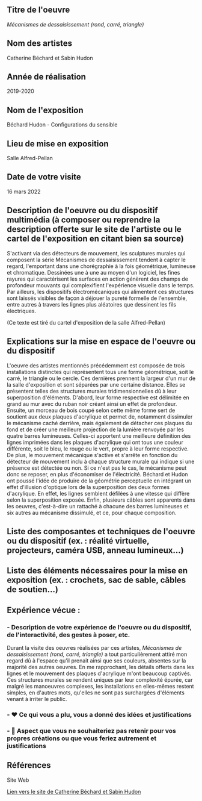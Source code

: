  ## Titre de l'oeuvre
 
 *Mécanismes de dessaisissement (rond, carré, triangle)*

 ## Nom des artistes
 
 Catherine Béchard et Sabin Hudon

 ## Année de réalisation
 
 2019-2020

 ## Nom de l'exposition

 Béchard Hudon - Configurations du sensible

 ## Lieu de mise en exposition
 
 Salle Alfred-Pellan

 ## Date de votre visite
 
 16 mars 2022

 ## Description de l'oeuvre ou du dispositif multimédia (à composer ou reprendre la description offerte sur le site de l'artiste ou le cartel de l'exposition en citant bien sa source)

S'activant via des détecteurs de mouvement, les sculptures murales qui composent la série Mécanismes de dessaisissement tendent à capter le regard, l'emportant dans une chorégraphie à la fois géométrique, lumineuse et chromatique. Dessinées une à une au moyen d'un logiciel, les fines rayures qui caractérisent les surfaces en action génèrent des champs de profondeur mouvants qui complexifient l'expérience visuelle dans le temps. Par ailleurs, les dispositifs électromécaniques qui alimentent ces structures sont laissés visibles de façon à déjouer la pureté formelle de l'ensemble, entre autres à travers les lignes plus aléatoires que dessinent les fils électriques. 

(Ce texte est tiré du cartel d'exposition de la salle Alfred-Pellan)

 ## Explications sur la mise en espace de l'oeuvre ou du dispositif 
 
L'oeuvre des artistes mentionnés précédemment est composée de trois installations distinctes qui représentent tous une forme géométrique, soit le carré, le triangle ou le cercle. Ces dernières prennent la largeur d'un mur de la salle d'exposition et sont séparées par une certaine distance. Elles se présentent telles des structures murales tridimensionnelles dû à leur superposition d'éléments. D'abord, leur forme respective est délimitée en grand au mur avec du ruban noir créant ainsi un effet de profondeur. Ensuite, un morceau de bois coupé selon cette même forme sert de soutient aux deux plaques d'acrylique et permet de, notamment dissimuler le mécanisme caché derrière, mais également de détacher ces plaques du fond et de créer une meilleure projection de la lumière renvoyée par les quatre barres lumineuses. Celles-ci apportent une meilleure définition des lignes imprimées dans les plaques d'acrylique qui ont tous une couleur différente, soit le bleu, le rouge ou le vert, propre à leur forme respective. De plus, le mouvement mécanique s'active et s'arrête en fonction du détecteur de mouvement inclu à chaque structure murale qui indique si une présence est détectée ou non. Si ce n'est pas le cas, le mécanisme peut donc se reposer, en plus d'économiser de l'électricité. Béchard et Hudon ont poussé l'idée de produire de la géométrie perceptuelle en intégrant un effet d'illusion d'optique lors de la superposition des deux formes d'acrylique. En effet, les lignes semblent défilées à une vitesse qui diffère selon la superposition exposée. Enfin, plusieurs câbles sont apparents dans les oeuvres, c'est-à-dire un rattaché à chacune des barres lumineuses et six autres au mécanisme dissimulé, et ce, pour chaque composition. 
 
 ## Liste des composantes et techniques de l'oeuvre ou du dispositif (ex. : réalité virtuelle, projecteurs, caméra USB, anneau lumineux...)

 ## Liste des éléments nécessaires pour la mise en exposition (ex. : crochets, sac de sable, câbles de soutien...)

 ## Expérience vécue :

 ### - Description de votre expérience de l'oeuvre ou du dispositif, de l'interactivité, des gestes à poser, etc.
 
Durant la visite des oeuvres réalisées par ces artistes, *Mécanismes de dessaisissement (rond, carré, triangle)* a tout particulièrement attiré mon regard dû à l'espace qu'il prenait ainsi que ses couleurs, absentes sur la majorité des autres oeuvres. En me rapprochant, les détails offerts dans les lignes et le mouvement des plaques d'acrylique m'ont beaucoup captivés. Ces structures murales se rendent uniques par leur complexité épurée, car malgré les manoeuvres complexes, les installations en elles-mêmes restent simples, en d'autres mots, qu'elles ne sont pas surchargées d'éléments venant à irriter le public.  

 ### - ❤️ Ce qui vous a plu, vous a donné des idées et justifications

 ### - 🤔 Aspect que vous ne souhaiteriez pas retenir pour vos propres créations ou que vous feriez autrement et justifications
 
 ## Références

Site Web 

[Lien vers le site de Catherine Béchard et Sabin Hudon](https://bechardhudon.com/)
